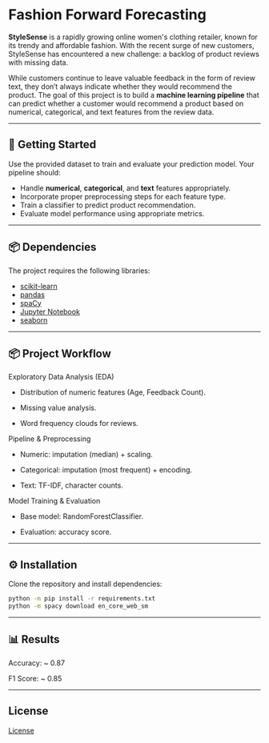 # Fashion Forward Forecasting

**StyleSense** is a rapidly growing online women's clothing retailer, known for its trendy and affordable fashion. With the recent surge of new customers, StyleSense has encountered a new challenge: a backlog of product reviews with missing data.  

While customers continue to leave valuable feedback in the form of review text, they don’t always indicate whether they would recommend the product. The goal of this project is to build a **machine learning pipeline** that can predict whether a customer would recommend a product based on numerical, categorical, and text features from the review data.

---

## 🚀 Getting Started

Use the provided dataset to train and evaluate your prediction model. Your pipeline should:

- Handle **numerical**, **categorical**, and **text** features appropriately.  
- Incorporate proper preprocessing steps for each feature type.  
- Train a classifier to predict product recommendation.  
- Evaluate model performance using appropriate metrics.  

---

## 📦 Dependencies

The project requires the following libraries:

- [scikit-learn](https://scikit-learn.org/stable/)  
- [pandas](https://pandas.pydata.org/)  
- [spaCy](https://spacy.io/)  
- [Jupyter Notebook](https://jupyter.org/)
- [seaborn](https://seaborn.pydata.org/installing.html)

---

## 📦 Project Workflow

Exploratory Data Analysis (EDA)

- Distribution of numeric features (Age, Feedback Count).

- Missing value analysis.

- Word frequency clouds for reviews.

Pipeline & Preprocessing

- Numeric: imputation (median) + scaling.

- Categorical: imputation (most frequent) + encoding.

- Text: TF-IDF, character counts.

Model Training & Evaluation

- Base model: RandomForestClassifier.

- Evaluation: accuracy score.

---

## ⚙️ Installation

Clone the repository and install dependencies:

```bash
python -m pip install -r requirements.txt
python -m spacy download en_core_web_sm
```

---

## 📊 Results

Accuracy: ~ 0.87

F1 Score: ~ 0.85

---

## License

[License](LICENSE.txt)
